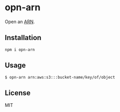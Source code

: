 # opn-arn

Open an [ARN](https://docs.aws.amazon.com/general/latest/gr/aws-arns-and-namespaces.html).

## Installation

```
npm i opn-arn
```

## Usage

```
$ opn-arn arn:aws:s3:::bucket-name/key/of/object
```

## License

MIT
